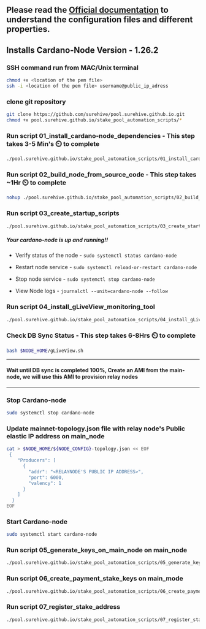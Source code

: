 ## Please read the [Official documentation](https://docs.cardano.org/projects/cardano-node/en/latest/index.html) to understand the configuration files and different properties.

## Installs Cardano-Node Version - 1.26.2


### SSH command run from MAC/Unix terminal

```bash
chmod +x <location of the pem file>
ssh -i <location of the pem file> username@public_ip_adress
```

### clone git repository
```bash
git clone https://github.com/surehive/pool.surehive.github.io.git
chmod +x pool.surehive.github.io/stake_pool_automation_scripts/*
```

### Run script 01_install_cardano-node_dependencies - This step takes 3-5 Min's :timer_clock: to complete
```bash
./pool.surehive.github.io/stake_pool_automation_scripts/01_install_cardano-node_dependencies.sh
```

### Run script 02_build_node_from_source_code - This step takes ~1Hr :timer_clock: to complete
```bash
nohup ./pool.surehive.github.io/stake_pool_automation_scripts/02_build_node_and_configure.sh &
```

### Run script 03_create_startup_scripts 
```bash
./pool.surehive.github.io/stake_pool_automation_scripts/03_create_startup_scripts.sh
```
##### Your cardano-node is up and running!!
* Verify status of the node - `sudo systemctl status cardano-node`

* Restart node service - `sudo systemctl reload-or-restart cardano-node`

* Stop node service - `sudo systemctl stop cardano-node`

* View Node logs - `journalctl --unit=cardano-node --follow`

### Run script 04_install_gLiveView_monitoring_tool
```bash
./pool.surehive.github.io/stake_pool_automation_scripts/04_install_gLiveView_monitoring_tool.sh
```

### Check DB Sync Status  - This step takes 6-8Hrs :timer_clock: to complete
```bash
bash $NODE_HOME/gLiveView.sh
```

----

#### Wait until DB sync is completed 100%, Create an AMI from the main-node, we will use this AMI to provision relay nodes

----

### Stop Cardano-node
```bash
sudo systemctl stop cardano-node
```

### Update mainnet-topology.json file with relay node's Public elastic IP address on main_node
```bash
cat > $NODE_HOME/${NODE_CONFIG}-topology.json << EOF 
 {
    "Producers": [
      {
        "addr": "<RELAYNODE'S PUBLIC IP ADDRESS>",
        "port": 6000,
        "valency": 1
      }
    ]
  }
EOF
```
### Start Cardano-node
```bash
sudo systemctl start cardano-node
```
### Run script 05_generate_keys_on_main_node on main_node
```bash
./pool.surehive.github.io/stake_pool_automation_scripts/05_generate_keys_on_main_node.sh
```

### Run script 06_create_payment_stake_keys on main_mode
```bash
./pool.surehive.github.io/stake_pool_automation_scripts/06_create_payment_stake_keys.sh
```

### Run script 07_register_stake_address
```bash
./pool.surehive.github.io/stake_pool_automation_scripts/07_register_stake_address.sh
```


